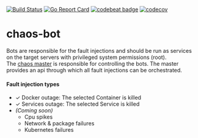 [![Build Status](https://travis-ci.org/SotirisAlfonsos/chaos-bot.svg)](https://travis-ci.org/SotirisAlfonsos/chaos-bot)
[![Go Report Card](https://goreportcard.com/badge/github.com/SotirisAlfonsos/chaos-bot)](https://goreportcard.com/report/github.com/SotirisAlfonsos/chaos-bot)
[![codebeat badge](https://codebeat.co/badges/9b7765b0-e40f-4534-8203-dde06d78dc07)](https://codebeat.co/projects/github-com-sotirisalfonsos-chaos-bot-master)
[![codecov](https://codecov.io/gh/SotirisAlfonsos/chaos-bot/branch/master/graph/badge.svg?token=ICGOMLDXRY)](https://codecov.io/gh/SotirisAlfonsos/chaos-bot)

# chaos-bot

Bots are responsible for the fault injections and should be run as services on the target servers with privileged system permissions (root).  
The [chaos master](https://github.com/SotirisAlfonsos/chaos-master) is responsible for controlling the bots. The master provides an api through which all fault injections can be orchestrated.

#### Fault injection types   
- &check; Docker outage: The selected Container is killed 
- &check; Services outage: The selected Service is killed
- <i>(Coming soon)</i>
  - Cpu spikes
  - Network & package failures
  - Kubernetes failures 